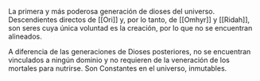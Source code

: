 La primera y más poderosa generación de dioses del universo. Descendientes directos de [[Ori]] y, por lo tanto, de [[Omhyr]] y [[Ridah]], son seres cuya única voluntad es la creación, por lo que no se encuentran alineados.

A diferencia de las generaciones de Dioses posteriores, no se encuentran vinculados a ningún dominio y no requieren de la veneración de los mortales para nutrirse. Son Constantes en el universo, inmutables. 

[^1]: [[Las Tres Entidades]]
[^2]: [[Los Dioses]]
[^8]: [[Historia y Mitología]]